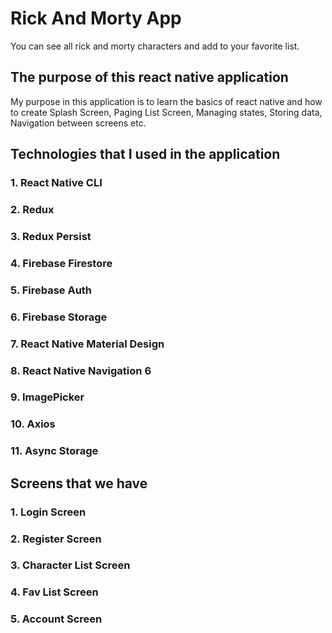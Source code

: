 # Rick And Morty App

You can see all rick and morty characters and add to your favorite list.

## The purpose of this react native application

My purpose in this application is to learn the basics of react native and how to create Splash Screen, Paging List
Screen, Managing states, Storing data, Navigation between screens etc.

## Technologies that I used in the application
### 1. React Native CLI
### 2. Redux
### 3. Redux Persist
### 4. Firebase Firestore
### 5. Firebase Auth
### 6. Firebase Storage
### 7. React Native Material Design
### 8. React Native Navigation 6
### 9. ImagePicker
### 10. Axios
### 11. Async Storage

## Screens that we have
### 1. Login Screen
### 2. Register Screen
### 3. Character List Screen
### 4. Fav List Screen
### 5. Account Screen
